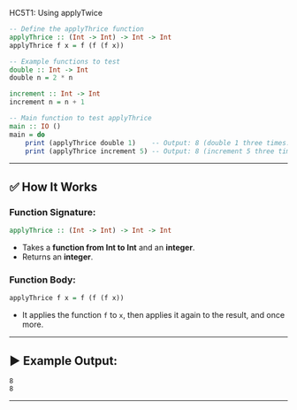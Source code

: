 HC5T1: Using applyTwice

```haskell
-- Define the applyThrice function
applyThrice :: (Int -> Int) -> Int -> Int
applyThrice f x = f (f (f x))

-- Example functions to test
double :: Int -> Int
double n = 2 * n

increment :: Int -> Int
increment n = n + 1

-- Main function to test applyThrice
main :: IO ()
main = do
    print (applyThrice double 1)    -- Output: 8 (double 1 three times: 1 → 2 → 4 → 8)
    print (applyThrice increment 5) -- Output: 8 (increment 5 three times: 5 → 6 → 7 → 8)
```

---

## ✅ **How It Works**

### Function Signature:

```haskell
applyThrice :: (Int -> Int) -> Int -> Int
```

* Takes a **function from Int to Int** and an **integer**.
* Returns an **integer**.

### Function Body:

```haskell
applyThrice f x = f (f (f x))
```

* It applies the function `f` to `x`, then applies it again to the result, and once more.

---

## ▶️ **Example Output:**

```
8
8
```

---
